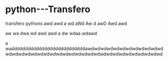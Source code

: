 # python---Transfero
transfero pythons
awd
awd
a
wd
aWd
Aw
d
awD
Awd
awd

aw
wa
dwa
wd
awd
awd
a
dw
wdaa
wdawd

a
wadddddddddddddddddddddddddddawdwdwdwdwdwdwdwdwdwdwdwdwdwdwdwdwdwdwdwdwdwdwdwdwdwdwdwdwdwdwdwdwdwdwdwdwd
